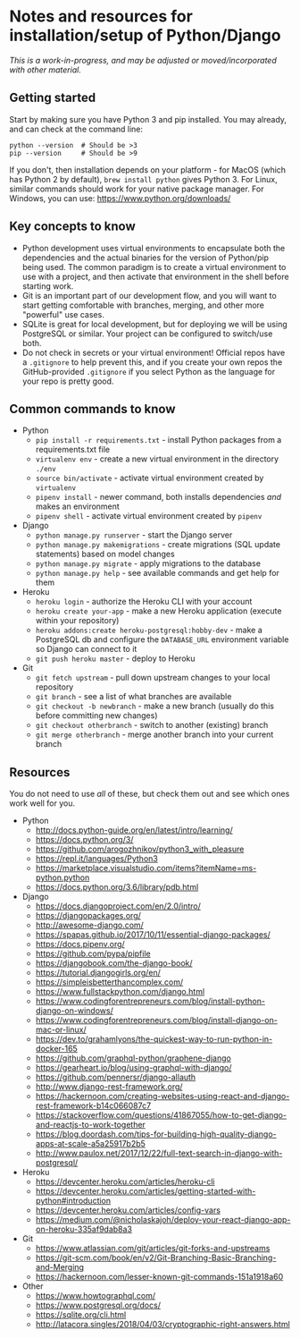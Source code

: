 # Notes and resources for installation/setup of Python/Django

_This is a work-in-progress, and may be adjusted or moved/incorporated with
other material._

## Getting started
Start by making sure you have Python 3 and pip installed. You may already, and
can check at the command line:

```
python --version  # Should be >3
pip --version     # Should be >9
```

If you don't, then installation depends on your platform - for MacOS (which has
Python 2 by default), `brew install python` gives Python 3. For Linux, similar
commands should work for your native package manager. For Windows, you can
use: https://www.python.org/downloads/

## Key concepts to know

- Python development uses virtual environments to encapsulate both the
dependencies and the actual binaries for the version of Python/pip being used.
The common paradigm is to create a virtual environment to use with a project,
and then activate that environment in the shell before starting work.
- Git is an important part of our development flow, and you will want to start
getting comfortable with branches, merging, and other more "powerful" use cases.
- SQLite is great for local development, but for deploying we will be using
PostgreSQL or similar. Your project can be configured to switch/use both.
- Do not check in secrets or your virtual environment! Official repos have a
`.gitignore` to help prevent this, and if you create your own repos the
GitHub-provided `.gitignore` if you select Python as the language for your repo
is pretty good.

## Common commands to know

- Python
  - `pip install -r requirements.txt` - install Python packages from a requirements.txt file
  - `virtualenv env` - create a new virtual environment in the directory `./env`
  - `source bin/activate` - activate virtual environment created by `virtualenv`
  - `pipenv install` - newer command, both installs dependencies *and* makes an environment
  - `pipenv shell` - activate virtual environment created by `pipenv`
- Django
  - `python manage.py runserver` - start the Django server
  - `python manage.py makemigrations` - create migrations (SQL update statements) based on model changes
  - `python manage.py migrate` - apply migrations to the database
  - `python manage.py help` - see available commands and get help for them
- Heroku
  - `heroku login` - authorize the Heroku CLI with your account
  - `heroku create your-app` - make a new Heroku application (execute within your repository)
  - `heroku addons:create heroku-postgresql:hobby-dev` - make a PostgreSQL db and configure the `DATABASE_URL` environment variable so Django can connect to it
  - `git push heroku master` - deploy to Heroku
- Git
  - `git fetch upstream` - pull down upstream changes to your local repository
  - `git branch` - see a list of what branches are available
  - `git checkout -b newbranch` - make a new branch (usually do this before committing new changes)
  - `git checkout otherbranch` - switch to another (existing) branch
  - `git merge otherbranch` - merge another branch into your current branch

## Resources
You do not need to use *all* of these, but check them out and see which ones
work well for you.

- Python
  - http://docs.python-guide.org/en/latest/intro/learning/
  - https://docs.python.org/3/
  - https://github.com/arogozhnikov/python3_with_pleasure
  - https://repl.it/languages/Python3
  - https://marketplace.visualstudio.com/items?itemName=ms-python.python
  - https://docs.python.org/3.6/library/pdb.html
- Django
  - https://docs.djangoproject.com/en/2.0/intro/
  - https://djangopackages.org/
  - http://awesome-django.com/
  - https://spapas.github.io/2017/10/11/essential-django-packages/
  - https://docs.pipenv.org/
  - https://github.com/pypa/pipfile
  - https://djangobook.com/the-django-book/
  - https://tutorial.djangogirls.org/en/
  - https://simpleisbetterthancomplex.com/
  - https://www.fullstackpython.com/django.html
  - https://www.codingforentrepreneurs.com/blog/install-python-django-on-windows/
  - https://www.codingforentrepreneurs.com/blog/install-django-on-mac-or-linux/
  - https://dev.to/grahamlyons/the-quickest-way-to-run-python-in-docker-165
  - https://github.com/graphql-python/graphene-django
  - https://gearheart.io/blog/using-graphql-with-django/
  - https://github.com/pennersr/django-allauth
  - http://www.django-rest-framework.org/
  - https://hackernoon.com/creating-websites-using-react-and-django-rest-framework-b14c066087c7
  - https://stackoverflow.com/questions/41867055/how-to-get-django-and-reactjs-to-work-together
  - https://blog.doordash.com/tips-for-building-high-quality-django-apps-at-scale-a5a25917b2b5
  - http://www.paulox.net/2017/12/22/full-text-search-in-django-with-postgresql/
- Heroku
  - https://devcenter.heroku.com/articles/heroku-cli
  - https://devcenter.heroku.com/articles/getting-started-with-python#introduction
  - https://devcenter.heroku.com/articles/config-vars
  - https://medium.com/@nicholaskajoh/deploy-your-react-django-app-on-heroku-335af9dab8a3
- Git
  - https://www.atlassian.com/git/articles/git-forks-and-upstreams
  - https://git-scm.com/book/en/v2/Git-Branching-Basic-Branching-and-Merging
  - https://hackernoon.com/lesser-known-git-commands-151a1918a60
- Other
  - https://www.howtographql.com/
  - https://www.postgresql.org/docs/
  - https://sqlite.org/cli.html
  - http://latacora.singles/2018/04/03/cryptographic-right-answers.html
